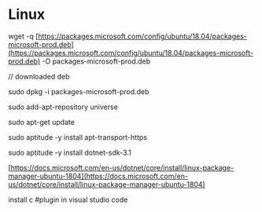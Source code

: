 # Linux
wget -q [https://packages.microsoft.com/config/ubuntu/18.04/packages-microsoft-prod.deb](https://packages.microsoft.com/config/ubuntu/18.04/packages-microsoft-prod.deb) -O packages-microsoft-prod.deb

// downloaded deb

sudo dpkg -i packages-microsoft-prod.deb

sudo add-apt-repository universe

sudo apt-get update

sudo aptitude -y install apt-transport-https

sudo aptitude -y install dotnet-sdk-3.1

[https://docs.microsoft.com/en-us/dotnet/core/install/linux-package-manager-ubuntu-1804](https://docs.microsoft.com/en-us/dotnet/core/install/linux-package-manager-ubuntu-1804)

install c #plugin in visual studio code
